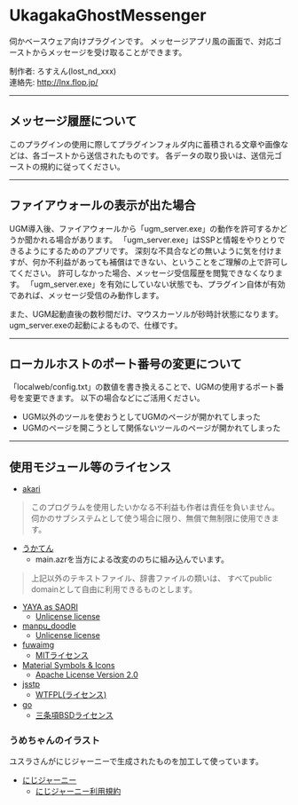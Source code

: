 # UkagakaGhostMessenger
伺かベースウェア向けプラグインです。
メッセージアプリ風の画面で、対応ゴーストからメッセージを受け取ることができます。

制作者: ろすえん(lost_nd_xxx)\
連絡先: http://lnx.flop.jp/

------------------------
## メッセージ履歴について
このプラグインの使用に際してプラグインフォルダ内に蓄積される文章や画像などは、各ゴーストから送信されたものです。
各データの取り扱いは、送信元ゴーストの規約に従ってください。

------------------------
## ファイアウォールの表示が出た場合
UGM導入後、ファイアウォールから「ugm_server.exe」の動作を許可するかどうか聞かれる場合があります。
「ugm_server.exe」はSSPと情報をやりとりできるようにするためのアプリです。
深刻な不具合などの無いように気を付けますが、何か不利益があっても補償はできない、ということをご理解の上で許可してください。
許可しなかった場合、メッセージ受信履歴を閲覧できなくなります。
「ugm_server.exe」を有効にしていない状態でも、プラグイン自体が有効であれば、メッセージ受信のみ動作します。

また、UGM起動直後の数秒間だけ、マウスカーソルが砂時計状態になります。
ugm_server.exeの起動によるもので、仕様です。

------------------------
## ローカルホストのポート番号の変更について
「localweb/config.txt」の数値を書き換えることで、UGMの使用するポート番号を変更できます。
以下の場合などにご活用ください。
* UGM以外のツールを使おうとしてUGMのページが開かれてしまった
* UGMのページを開こうとして関係ないツールのページが開かれてしまった

------------------------
## 使用モジュール等のライセンス
* [akari](http://le.silk.to/akari.php)
> このプログラムを使用したいかなる不利益も作者は責任を負いません。
> 伺かのサブシステムとして使う場合に限り、無償で無制限に使用できます。
* [うかてん](https://github.com/nikolat/ukaten)
  * main.azrを当方による改変ののちに組み込んでいます。
> 上記以外のテキストファイル、辞書ファイルの類いは、
> すべてpublic domainとして自由に利用できるものとします。
* [YAYA as SAORI](https://github.com/YAYA-shiori/yaya-as-saori)
  * [Unlicense license](https://github.com/YAYA-shiori/yaya-as-saori/blob/main/LICENSE)
* [manpu_doodle](https://github.com/lost-nd-xxx/manpu_doodle)
  * [Unlicense license](https://github.com/lost-nd-xxx/manpu_doodle/blob/main/LICENSE)
* [fuwaimg](https://do.gt-gt.org/product/fuwaimg/)
  * [MITライセンス](https://licenses.opensource.jp/MIT/MIT.html)
* [Material Symbols & Icons](https://fonts.google.com/icons)
  * [Apache License Version 2.0](https://www.apache.org/licenses/LICENSE-2.0.html)
* [jsstp](https://github.com/ukatech/jsstp-lib)
  * [WTFPL(ライセンス)](https://github.com/ukatech/jsstp-lib/blob/master/LICENSE)
* [go](https://go.dev/)
  * [三条項BSDライセンス](https://go.dev/LICENSE)

### うめちゃんのイラスト
ユスラさんがにじジャーニーで生成されたものを加工して使っています。
* [にじジャーニー](https://nijijourney.com/ja/)
  * [にじジャーニー利用規約](https://docs.midjourney.com/docs/terms-of-service)
